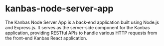 # kanbas-node-server-app
The Kanbas Node Server App is a back-end application built using Node.js and Express.js. It serves as the server-side component for the Kanbas application, providing RESTful APIs to handle various HTTP requests from the front-end Kanbas React application. 
